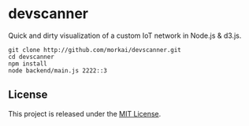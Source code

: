 # devscanner

Quick and dirty visualization of a custom IoT network in Node.js & d3.js.

```
git clone http://github.com/morkai/devscanner.git
cd devscanner
npm install
node backend/main.js 2222::3
```

## License

This project is released under the
[MIT License](https://raw.github.com/morkai/h5.modbus/master/license.md).
